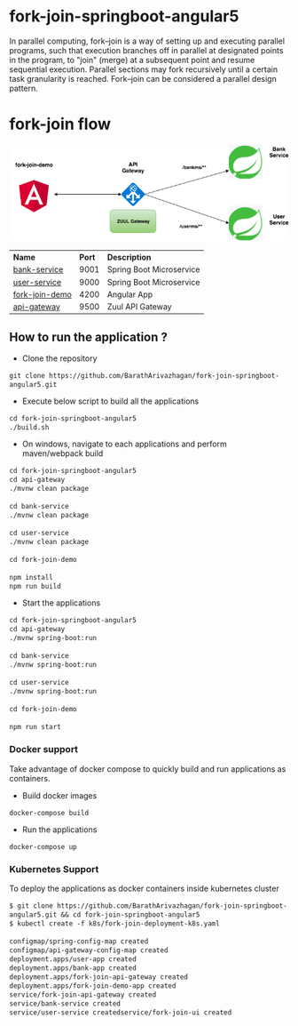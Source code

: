 # fork-join-springboot-angular5

In parallel computing, fork–join is a way of setting up and executing parallel programs, such that execution branches off in parallel at designated points in the program, to "join" (merge) at a subsequent point and resume sequential execution. Parallel sections may fork recursively until a certain task granularity is reached. Fork–join can be considered a parallel design pattern.

# fork-join flow


![fork join](images/forkjoin.png)

<table>
 <tr>
    <th style="text-align:left">Name</th>
    <th style="text-align:left">Port</th> 
    <th style="text-align:left">Description</th>
  </tr>
  <tr>
    <td><a href="https://github.com/BarathArivazhagan/fork-join-springboot-angular5/tree/master/bank-service"> bank-service</a></td>
    <td>9001</td>
    <td>Spring Boot Microservice</td>
  </tr>
  <tr>
    <td><a href="https://github.com/BarathArivazhagan/fork-join-springboot-angular5/tree/master/user-service">user-service</a></td>
    <td>9000</td>
    <td>Spring Boot Microservice</td>
  </tr>
  <tr>
    <td><a href="https://github.com/BarathArivazhagan/fork-join-springboot-angular5/tree/master/fork-join-demo">fork-join-demo</a></td>
    <td>4200</td>
    <td>Angular App</td>
  </tr>
  <tr>
    <td><a href="https://github.com/BarathArivazhagan/fork-join-springboot-angular5/tree/master/api-gateway">api-gateway</a></td>
    <td>9500</td>
    <td>Zuul API Gateway</td>
  </tr>
  
</table>

## How to run the application ?

* Clone the repository

```
git clone https://github.com/BarathArivazhagan/fork-join-springboot-angular5.git
```

* Execute below script to build all the applications

```
cd fork-join-springboot-angular5
./build.sh

```
* On windows, navigate to each applications and perform maven/webpack build

```
cd fork-join-springboot-angular5
cd api-gateway 
./mvnw clean package

cd bank-service
./mvnw clean package

cd user-service
./mvnw clean package

cd fork-join-demo

npm install
npm run build

```

* Start the applications

```
cd fork-join-springboot-angular5
cd api-gateway 
./mvnw spring-boot:run

cd bank-service
./mvnw spring-boot:run

cd user-service
./mvnw spring-boot:run

cd fork-join-demo

npm run start

```

### Docker support

Take advantage of docker compose to quickly build and run applications as containers.

* Build docker images

```
docker-compose build
```

* Run the applications

```
docker-compose up
```

### Kubernetes Support

To deploy the applications as docker containers inside kubernetes cluster

```
$ git clone https://github.com/BarathArivazhagan/fork-join-springboot-angular5.git && cd fork-join-springboot-angular5
$ kubectl create -f k8s/fork-join-deployment-k8s.yaml

configmap/spring-config-map created
configmap/api-gateway-config-map created
deployment.apps/user-app created
deployment.apps/bank-app created
deployment.apps/fork-join-api-gateway created
deployment.apps/fork-join-demo-app created
service/fork-join-api-gateway created
service/bank-service created
service/user-service createdservice/fork-join-ui created
```
